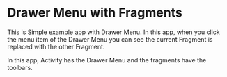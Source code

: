 # Drawer Menu with Fragments
This is Simple example app with Drawer Menu. In this app, when you click the menu item of the Drawer Menu you can see the current Fragment is replaced with the other Fragment.

In this app, Activity has the Drawer Menu and the fragments have the toolbars.
